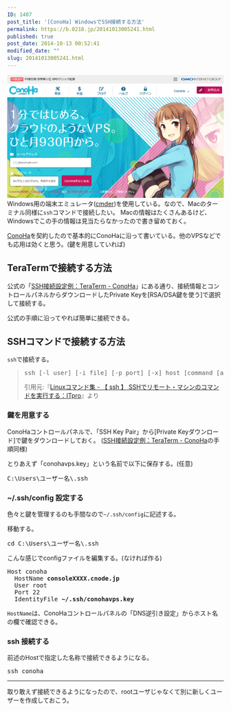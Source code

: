 ```yaml
---
ID: 1407
post_title: '[ConoHa] WindowsでSSH接続する方法'
permalink: https://b.0218.jp/20141013005241.html
published: true
post_date: 2014-10-13 00:52:41
modified_date: ""
slug: 20141013005241.html
---
```

<a href="https://www.conoha.jp/conoha"><img src="images/ConoHa.png" alt="ConoHa トップページ" /></a>
Windows用の端末エミュレータ(<a href="http://bliker.github.io/cmder/">cmder</a>)を使用している。なので、Macのターミナル同様に<code>ssh</code>コマンドで接続したい。
Macの情報はたくさんあるけど、Windowsでこの手の情報は見当たらなかったので書き留めておく。

<a href="https://www.conoha.jp/referral/?token=VPasr7VXcnZ9LaAqM2i2mE8oWYJae09uLFuUtg2LqknoSZLfTbc-88W" target="_blank">ConoHa</a>を契約したので基本的にConoHaに沿って書いている。他のVPSなどでも応用は効くと思う。<span class="text-muted">(鍵を用意していれば)</span>
<!--more-->
<h2>TeraTermで接続する方法</h2>
公式の「<a href="https://www.conoha.jp/guide/guide.php?g=8" target="_blank">SSH接続設定例：TeraTerm - ConoHa</a>」にある通り、接続情報とコントロールパネルからダウンロードしたPrivate Keyを[RSA/DSA鍵を使う]で選択して接続する。

公式の手順に沿ってやれば簡単に接続できる。

<h2>SSHコマンドで接続する方法</h2>
<code>ssh</code>で接続する。

<blockquote><pre>ssh [-l user] [-i file] [-p port] [-x] host [command [arg...]] </pre><footer>引用元:『<a href="http://itpro.nikkeibp.co.jp/article/COLUMN/20060227/230889/" target="_blank">Linuxコマンド集 - 【 ssh 】 SSHでリモート・マシンのコマンドを実行する：ITpro</a>』より</footer></blockquote>

<h3>鍵を用意する</h3>
ConoHaコントロールパネルで、「SSH Key Pair」から[Private Keyダウンロード]で鍵をダウンロードしておく。
(<a href="https://www.conoha.jp/guide/guide.php?g=8" target="_blank">SSH接続設定例：TeraTerm - ConoHa</a>の手順同様)

とりあえず「conohavps.key」という名前で以下に保存する。(任意)
<pre>C:\Users\ユーザー名\.ssh</pre>

<h3>~/.ssh/config 設定する</h3>
色々と鍵を管理するのも手間なので<code>~/.ssh/config</code>に記述する。

移動する。
<pre>cd C:\Users\ユーザー名\.ssh</pre>

こんな感じでconfigファイルを編集する。(なければ作る)
<pre>
Host conoha
  HostName <b>consoleXXXX.cnode.jp</b>
  User root
  Port 22
  IdentityFile <b>~/.ssh/conohavps.key</b>
</pre>
<code>HostName</code>は、ConoHaコントロールパネルの「DNS逆引き設定」からホスト名の欄で確認できる。

<h3>ssh 接続する</h3>
前述のHostで指定した名称で接続できるようになる。
<pre>ssh conoha</pre>
<hr>
取り敢えず接続できるようになったので、rootユーザじゃなくて別に新しくユーザーを作成しておこう。